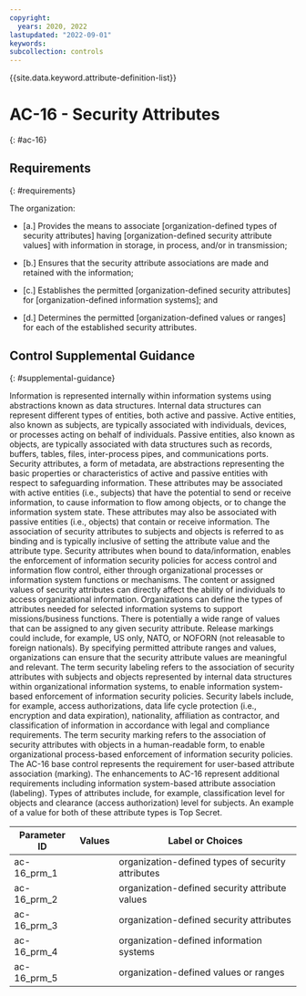```yaml
---
copyright:
  years: 2020, 2022
lastupdated: "2022-09-01"
keywords: 
subcollection: controls
---
```



{{site.data.keyword.attribute-definition-list}}


# AC-16 - Security Attributes
{: #ac-16}

## Requirements
{: #requirements}

The organization:

- \[a.\] Provides the means to associate [organization-defined types of security attributes] having [organization-defined security attribute values] with information in storage, in process, and/or in transmission;

- \[b.\] Ensures that the security attribute associations are made and retained with the information;

- \[c.\] Establishes the permitted [organization-defined security attributes] for [organization-defined information systems]; and

- \[d.\] Determines the permitted [organization-defined values or ranges] for each of the established security attributes.

## Control Supplemental Guidance
{: #supplemental-guidance}

Information is represented internally within information systems using abstractions known as data structures. Internal data structures can represent different types of entities, both active and passive. Active entities, also known as subjects, are typically associated with individuals, devices, or processes acting on behalf of individuals. Passive entities, also known as objects, are typically associated with data structures such as records, buffers, tables, files, inter-process pipes, and communications ports. Security attributes, a form of metadata, are abstractions representing the basic properties or characteristics of active and passive entities with respect to safeguarding information. These attributes may be associated with active entities (i.e., subjects) that have the potential to send or receive information, to cause information to flow among objects, or to change the information system state. These attributes may also be associated with passive entities (i.e., objects) that contain or receive information. The association of security attributes to subjects and objects is referred to as binding and is typically inclusive of setting the attribute value and the attribute type. Security attributes when bound to data/information, enables the enforcement of information security policies for access control and information flow control, either through organizational processes or information system functions or mechanisms. The content or assigned values of security attributes can directly affect the ability of individuals to access organizational information. Organizations can define the types of attributes needed for selected information systems to support missions/business functions. There is potentially a wide range of values that can be assigned to any given security attribute. Release markings could include, for example, US only, NATO, or NOFORN (not releasable to foreign nationals). By specifying permitted attribute ranges and values, organizations can ensure that the security attribute values are meaningful and relevant. The term security labeling refers to the association of security attributes with subjects and objects represented by internal data structures within organizational information systems, to enable information system-based enforcement of information security policies. Security labels include, for example, access authorizations, data life cycle protection (i.e., encryption and data expiration), nationality, affiliation as contractor, and classification of information in accordance with legal and compliance requirements. The term security marking refers to the association of security attributes with objects in a human-readable form, to enable organizational process-based enforcement of information security policies. The AC-16 base control represents the requirement for user-based attribute association (marking). The enhancements to AC-16 represent additional requirements including information system-based attribute association (labeling). Types of attributes include, for example, classification level for objects and clearance (access authorization) level for subjects. An example of a value for both of these attribute types is Top Secret.

| Parameter ID | Values | Label or Choices |
|---|---|---|
| ac-16_prm_1 |  | organization-defined types of security attributes |
| ac-16_prm_2 |  | organization-defined security attribute values |
| ac-16_prm_3 |  | organization-defined security attributes |
| ac-16_prm_4 |  | organization-defined information systems |
| ac-16_prm_5 |  | organization-defined values or ranges |
